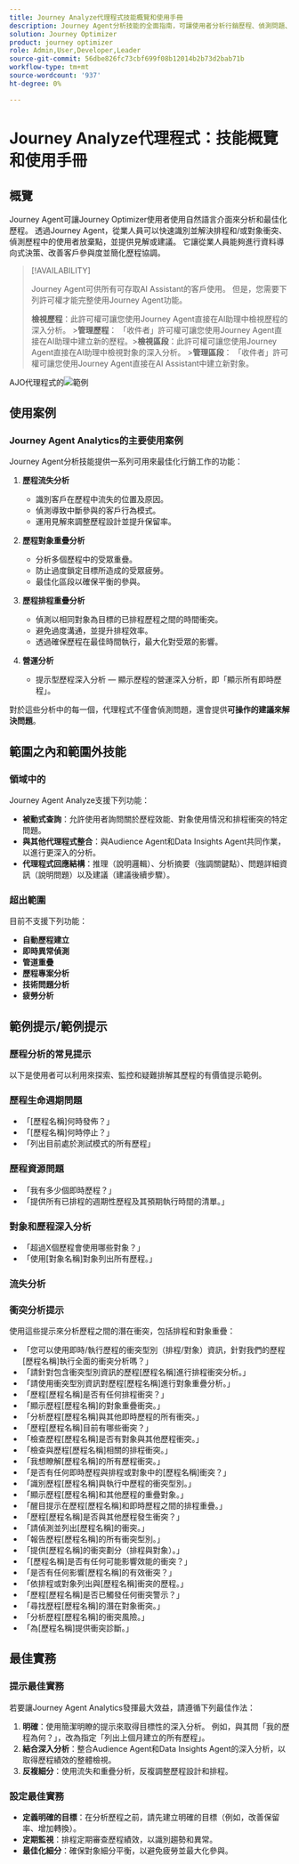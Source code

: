 ```yaml
---
title: Journey Analyze代理程式技能概覽和使用手冊
description: Journey Agent分析技能的全面指南，可讓使用者分析行銷歷程、偵測問題、發掘見解並最佳化客戶參與。
solution: Journey Optimizer
product: journey optimizer
role: Admin,User,Developer,Leader
source-git-commit: 56dbe826fc73cbf699f08b12014b2b73d2bab71b
workflow-type: tm+mt
source-wordcount: '937'
ht-degree: 0%

---
```



# Journey Analyze代理程式：技能概覽和使用手冊

## 概覽

Journey Agent可讓Journey Optimizer使用者使用自然語言介面來分析和最佳化歷程。 透過Journey Agent，從業人員可以快速識別並解決排程和/或對象衝突、偵測歷程中的使用者放棄點，並提供見解或建議。 它讓從業人員能夠進行資料導向式決策、改善客戶參與度並簡化歷程協調。

>[!AVAILABILITY]
>
>Journey Agent可供所有可存取AI Assistant的客戶使用。 但是，您需要下列許可權才能完整使用Journey Agent功能。
>
>**檢視歷程**：此許可權可讓您使用Journey Agent直接在AI助理中檢視歷程的深入分析。
>&#x200B;>**管理歷程**： 「收件者」許可權可讓您使用Journey Agent直接在AI助理中建立新的歷程。
>&#x200B;>**檢視區段**：此許可權可讓您使用Journey Agent直接在AI助理中檢視對象的深入分析。
>&#x200B;>**管理區段**： 「收件者」許可權可讓您使用Journey Agent直接在AI Assistant中建立新對象。

AJO代理程式的![範例](./images/ajo-agent/ajo-agent-sample.png)

## 使用案例

### Journey Agent Analytics的主要使用案例

Journey Agent分析技能提供一系列可用來最佳化行銷工作的功能：

1. **歷程流失分析**

   - 識別客戶在歷程中流失的位置及原因。
   - 偵測導致中斷參與的客戶行為模式。
   - 運用見解來調整歷程設計並提升保留率。

1. **歷程對象重疊分析**

   - 分析多個歷程中的受眾重疊。
   - 防止過度鎖定目標所造成的受眾疲勞。
   - 最佳化區段以確保平衡的參與。

1. **歷程排程重疊分析**

   - 偵測以相同對象為目標的已排程歷程之間的時間衝突。
   - 避免過度溝通，並提升排程效率。
   - 透過確保歷程在最佳時間執行，最大化對受眾的影響。

1. **營運分析**

   - 提示型歷程深入分析 — 顯示歷程的營運深入分析，即「顯示所有即時歷程」。

對於這些分析中的每一個，代理程式不僅會偵測問題，還會提供&#x200B;**可操作的建議來解決問題**。


## 範圍之內和範圍外技能

### 領域&#x200B;**中的**

Journey Agent Analyze支援下列功能：

- **被動式查詢**：允許使用者詢問關於歷程效能、對象使用情況和排程衝突的特定問題。
- **與其他代理程式整合**：與Audience Agent和Data Insights Agent共同作業，以進行更深入的分析。
- **代理程式回應結構**：推理（說明邏輯）、分析摘要（強調關鍵點）、問題詳細資訊（說明問題）以及建議（建議後續步驟）。

### **超出範圍**

目前不支援下列功能：

- **自動歷程建立**
- **即時異常偵測**
- **管道重疊**
- **歷程專案分析**
- **技術問題分析**
- **疲勞分析**

## 範例提示/範例提示

### 歷程分析的常見提示

以下是使用者可以利用來探索、監控和疑難排解其歷程的有價值提示範例。

### 歷程生命週期問題

- 「[歷程名稱]何時發佈？」
- 「[歷程名稱]何時停止？」
- 「列出目前處於測試模式的所有歷程」

### 歷程資源問題

- 「我有多少個即時歷程？」
- 「提供所有已排程的週期性歷程及其預期執行時間的清單。」

### 對象和歷程深入分析

- 「超過X個歷程會使用哪些對象？」
- 「使用[對象名稱]對象列出所有歷程。」

### 流失分析



### 衝突分析提示

使用這些提示來分析歷程之間的潛在衝突，包括排程和對象重疊：

- 「您可以使用即時/執行歷程的衝突型別（排程/對象）資訊，針對我們的歷程[歷程名稱]執行全面的衝突分析嗎？」
- 「請針對包含衝突型別資訊的歷程[歷程名稱]進行排程衝突分析。」
- 「請使用衝突型別資訊對歷程[歷程名稱]進行對象重疊分析。」
- 「歷程[歷程名稱]是否有任何排程衝突？」
- 「顯示歷程[歷程名稱]的對象重疊衝突。」
- 「分析歷程[歷程名稱]與其他即時歷程的所有衝突。」
- 「歷程[歷程名稱]目前有哪些衝突？」
- 「檢查歷程[歷程名稱]是否有對象與其他歷程衝突。」
- 「檢查與歷程[歷程名稱]相關的排程衝突。」
- 「我想瞭解[歷程名稱]的所有歷程衝突。」
- 「是否有任何即時歷程與排程或對象中的[歷程名稱]衝突？」
- 「識別歷程[歷程名稱]與執行中歷程的衝突型別。」
- 「顯示歷程[歷程名稱]和其他歷程的重疊對象。」
- 「醒目提示在歷程[歷程名稱]和即時歷程之間的排程重疊。」
- 「歷程[歷程名稱]是否與其他歷程發生衝突？」
- 「請偵測並列出[歷程名稱]的衝突。」
- 「報告歷程[歷程名稱]的所有衝突型別。」
- 「提供[歷程名稱]的衝突劃分（排程與對象）。」
- 「[歷程名稱]是否有任何可能影響效能的衝突？」
- 「是否有任何影響[歷程名稱]的有效衝突？」
- 「依排程或對象列出與[歷程名稱]衝突的歷程。」
- 「歷程[歷程名稱]是否已觸發任何衝突警示？」
- 「尋找歷程[歷程名稱]的潛在對象衝突。」
- 「分析歷程[歷程名稱]的衝突風險。」
- 「為[歷程名稱]提供衝突診斷。」


## 最佳實務

### 提示最佳實務

若要讓Journey Agent Analytics發揮最大效益，請遵循下列最佳作法：

1. **明確**：使用簡潔明瞭的提示來取得目標性的深入分析。 例如，與其問「我的歷程為何？」，改為指定「列出上個月建立的所有歷程」。
1. **結合深入分析**：整合Audience Agent和Data Insights Agent的深入分析，以取得歷程績效的整體檢視。
1. **反複細分**：使用流失和重疊分析，反複調整歷程設計和排程。


### 設定最佳實務

- **定義明確的目標**：在分析歷程之前，請先建立明確的目標（例如，改善保留率、增加轉換）。
- **定期監視**：排程定期審查歷程績效，以識別趨勢和異常。
- **最佳化細分**：確保對象細分平衡，以避免疲勞並最大化參與。